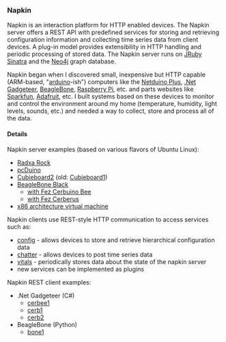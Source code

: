 ### Napkin

Napkin is an interaction platform for HTTP enabled devices.  The Napkin server offers a REST API with predefined services for storing and retrieving configuration information and collecting time series data from client devices.  A plug-in model provides extensibility in HTTP handling and periodic processing of stored data.  The Napkin server runs on [JRuby](http://jruby.org/) [Sinatra](http://www.sinatrarb.com/) and the [Neo4j](http://www.neo4j.org/) graph database.

Napkin began when I discovered small, inexpensive but HTTP capable (ARM-based, "[arduino](http://en.wikipedia.org/wiki/Arduino)-ish") computers like the [Netduino Plus](http://www.netduino.com/), [.Net Gadgeteer](http://www.ghielectronics.com/catalog/category/274), [BeagleBone](http://beagleboard.org/bone), [Raspberry Pi](http://www.raspberrypi.org/), etc. and parts websites like [Sparkfun](https://www.sparkfun.com/), [Adafruit](http://adafruit.com/), etc. I built systems based on these devices to monitor and control the environment around my home (temperature, humidity, light levels, sounds, etc.) and needed a way to collect, store and process all of the data.

#### Details

Napkin server examples (based on various flavors of Ubuntu Linux):
* [Radxa Rock](https://github.com/cjdaly/napkin/wiki/Server-on-Radxa-Rock)
* [pcDuino](https://github.com/cjdaly/napkin/wiki/Server-on-pcduino)
* [Cubieboard2](https://github.com/cjdaly/napkin/wiki/Server-on-Cubieboard-A20) (old: [Cubieboard1](https://github.com/cjdaly/napkin/wiki/Server-on-Cubieboard))
* [BeagleBone Black](https://github.com/cjdaly/napkin/wiki/Server-on-BeagleBone-black)
  * [with Fez Cerbuino Bee](https://github.com/cjdaly/napkin/wiki/Server-with-serial-client-bone2-cerbee1)
  * [with Fez Cerberus](https://github.com/cjdaly/napkin/wiki/Server-with-serial-client-bone3-cerb3)
* [x86 architecture virtual machine](https://github.com/cjdaly/napkin/wiki/Server-on-Ubuntu-x86)

Napkin clients use REST-style HTTP communication to access services such as:
* [config](https://github.com/cjdaly/napkin/wiki/Plugin-config) - allows devices to store and retrieve hierarchical configuration data
* [chatter](https://github.com/cjdaly/napkin/wiki/Plugin-chatter) - allows devices to post time series data
* [vitals](https://github.com/cjdaly/napkin/wiki/Plugin-vitals) - periodically stores data about the state of the napkin server
* new services can be implemented as plugins

Napkin REST client examples:
* .Net Gadgeteer (C#)
  * [cerbee1](https://github.com/cjdaly/napkin/wiki/Gadgeteer-client-cerbee1)
  * [cerb1](https://github.com/cjdaly/napkin/wiki/Gadgeteer-client-cerb1)
  * [cerb2](https://github.com/cjdaly/napkin/wiki/Gadgeteer-client-cerb2)
* BeagleBone (Python)
  * [bone1](https://github.com/cjdaly/napkin/wiki/Beaglebone-client-bone1)
